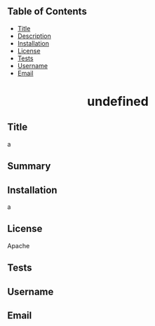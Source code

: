 ## Table of Contents
- [Title](#title)
- [Description](#summary)
- [Installation](#installation)
- [License](#license)
- [Tests](#tests)
- [Username](#username)
- [Email](#email)

<h1 align="center">undefined</h1>

## Title
a

## Summary


## Installation
a

## License
Apache

## Tests


## Username


## Email
